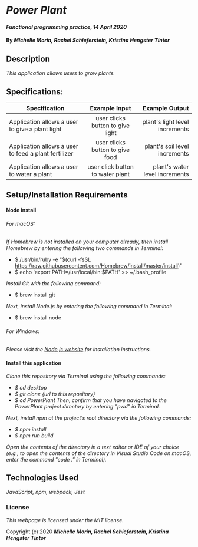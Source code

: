 # _Power Plant_

#### _Functional programming practice_, _14 April 2020_

#### By _**Michelle Morin, Rachel Schieferstein, Kristina Hengster Tintor**_

## Description

_This application allows users to grow plants._

## Specifications:

| Specification | Example Input | Example Output |
| ------------- |:-------------:| -------------------:|
| Application allows a user to give a plant light | user clicks button to give light | plant's light level increments |
| Application allows a user to feed a plant fertilizer | user clicks button to give food | plant's soil level increments |
| Application allows a user to water a plant | user click button to water plant | plant's water level increments |

## Setup/Installation Requirements

#### Node install

###### For macOS:
_If Homebrew is not installed on your computer already, then install Homebrew by entering the following two commands in Terminal:_
* $ /usr/bin/ruby -e "$(curl -fsSL https://raw.githubusercontent.com/Homebrew/install/master/install)"
* $ echo 'export PATH=/usr/local/bin:$PATH' >> ~/.bash_profile

_Install Git with the following command:_
* $ brew install git

_Next, install Node.js by entering the following command in Terminal:_
* $ brew install node

###### For Windows:
_Please visit the [Node.js website](https://nodejs.org/en/download/) for installation instructions._

#### Install this application

_Clone this repository via Terminal using the following commands:_
* _$ cd desktop_
* _$ git clone {url to this repository}_
* _$ cd PowerPlant_
_Then, confirm that you have navigated to the PowerPlant project directory by entering "pwd" in Terminal._

_Next, install npm at the project's root directory via the following commands:_
* _$ npm install_
* _$ npm run build_

_Open the contents of the directory in a text editor or IDE of your choice (e.g., to open the contents of the directory in Visual Studio Code on macOS, enter the command "code ." in Terminal)._

## Technologies Used

_JavaScript, npm, webpack, Jest_

### License

*This webpage is licensed under the MIT license.*

Copyright (c) 2020 **_Michelle Morin, Rachel Schieferstein, Kristina Hengster Tintor_**
